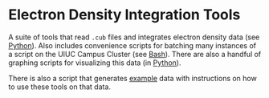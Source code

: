 # Electron Density Integration Tools

A suite of tools that read `.cub` files and integrates electron density data (see [Python](Python)). Also includes convenience scripts for batching many instances of a script on the UIUC Campus Cluster (see [Bash](Bash)). There are also a handful of graphing scripts for visualizing this data (in [Python](Python)).

There is also a script that generates [example](Example) data with instructions on how to use these tools on that data.